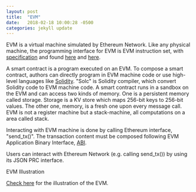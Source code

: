 ```yaml
---
layout: post
title:  "EVM"
date:   2018-02-18 10:00:28 -0500
categories: jekyll update
---
```

EVM is a virtual machine simulated by Ethereum Network. Like any physical machine, the programming interface for EVM is EVM instruction set, with [specification](https://ethereum.github.io/yellowpaper/paper.pdf) and found [here](https://github.com/CoinCulture/evm-tools/blob/master/analysis/guide.md) and [here](https://blog.qtum.org/diving-into-the-ethereum-vm-6e8d5d2f3c30). 

A smart contract is a program executed on an EVM. To compose a smart contract, authors can directly program in EVM machine code or use high-level languages like [Solidity](https://solidity.readthedocs.io/en/develop/index.html). "Solc" is Solidity compiler, which convert Solidity code to EVM machine code. A smart contract runs in a sandbox on the EVM and can access two kinds of memory. One is a persistent memory called storage. Storage is a KV store which maps 256-bit keys to 256-bit values. The other one, memory, is a fresh one upon every message call. EVM is not a register machine but a stack-machine, all computations on a area called stack.  

Interacting with EVM machine is done by calling Ethereum interface, "send_tx()". The transaction content must be composed following EVM Application Binary Interface, [ABI](https://solidity.readthedocs.io/en/develop/abi-spec.html).

Users can interact with Ethereum Network (e.g. calling send_tx()) by using its JSON PRC interface.        

EVM Illustration

[Check here](https://ethereum.stackexchange.com/questions/268/ethereum-block-architecture/6413#6413) for the illustration of the EVM.
